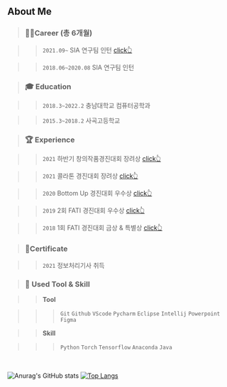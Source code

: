 




## About Me


> ### 👩‍💻Career (총 6개월)

> >`2021.09~` SIA 연구팀 인턴  [click👆](https://www.notion.so/Time-Series-Analysis-875bd29462454970b8deed06f1c163d8)

>	> `2018.06~2020.08` SIA 연구팀 인턴 

> ### **🎓 Education**

> >`2018.3~2022.2` 충남대학교 컴퓨터공학과

> >`2015.3~2018.2` 사곡고등학교

> ### 🏆 Experience

> >`2021` 하반기 창의작품경진대회 장려상 [click👆](https://www.notion.so/Refresh-e119a2738f2b407aa9d159fb1adcf1f7)

> >`2021` 콜라톤 경진대회 장려상 [click👆](https://www.notion.so/Be-Zero-b5fe10aa7c724c16bb486eb4b8149936)

> >`2020` Bottom Up 경진대회 우수상 [click👆](https://www.notion.so/ReviewStagram-f2e9a22317aa4084b10a70e5a3e10ba5)

> >`2019` 2회 FATI 경진대회 우수상 [click👆](https://www.notion.so/c48212e262254026af21e269cc90a50e)

> >`2018` 1회 FATI 경진대회 금상 & 특별상 [click👆](https://www.notion.so/1e70666dbfe34de1acd84c9a6fd47ed4)

> ### 🧾Certificate

> >`2021` 정보처리기사 취득

>### 📝 **Used Tool & Skill**

> > **Tool**

> > >`Git` `Github` `VScode` `Pycharm` `Eclipse`  `Intellij` `Powerpoint` `Figma`

> >**Skill**

> > > `Python` `Torch` `Tensorflow` `Anaconda` `Java`


<!-- <img src="https://img.shields.io/badge/Python-3766AB?style=flat-square&logo=Python&logoColor=white"/> -->
 <br/> <br/>
![Anurag's GitHub stats](https://github-readme-stats.vercel.app/api?username=EunBunny2&show_icons=true)
[![Top Langs](https://github-readme-stats.vercel.app/api/top-langs/?username=EunBunny2&layout=compact)](https://github.com/anuraghazra/github-readme-stats)



<!--
**EunBunny2/EunBunny2** is a ✨ _special_ ✨ repository because its `README.md` (this file) appears on your GitHub profile.

Here are some ideas to get you started:

- 🔭 I’m currently working on ...
- 🌱 I’m currently learning ...
- 👯 I’m looking to collaborate on ...
- 🤔 I’m looking for help with ...
- 💬 Ask me about ...
- 📫 How to reach me: ...
- 😄 Pronouns: ...
- ⚡ Fun fact: ...
-->
